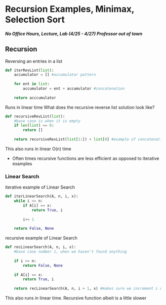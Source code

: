 # Recursion Examples, Minimax, Selection Sort
##### No Office Hours, Lecture, Lab (4/25 - 4/27) Professor out of town


## Recursion
Reversing an entries in a list

``` python
def iterRevList(list):
    accumulator = [] #accumulator pattern
    
    for ent in list:
        accumulator = ent + accumulator #concatenation
    
    return acccumulator
```
Runs in linear time
What does the recursive reverse list solution look like?

``` python
def recursiveRevList(list):
    #base case is when it is empty
    if len(list) == 0:
        return []
    
    return recursiveRevList(list[1:]) + list[0] #example of concatenation
```
This also runs in linear O(n) time
* Often times recursive functions are less efficient as opposed to iterative examples


### Linear Search

iterative example of Linear Search

``` python
def iterLinearSearch(A, n, i, x):
    while i <= n:
        if A[i] == x:
            return True, i
            
        i+= 1
        
    return False, None
```

recursive example of Linear Search

``` python
def recLinearSearch(A, n, i, x):
    #base case number 1, when we haven't found anything
    
    if i >= n:
        return False, None
        
    if A[i] == x:
        return True, i
    
    return recLinearSearch(A, n, i + 1, x) #makes sure we increment i up to n

```
This also runs in linear time. Recursive function albeit is a little slower
